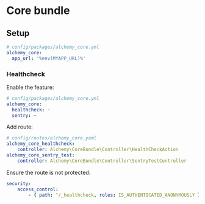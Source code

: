 # Core bundle

## Setup

```yaml
# config/packages/alchemy_core.yml
alchemy_core:
  app_url: '%env(MYAPP_URL)%'
```

### Healthcheck

Enable the feature:
```yaml
# config/packages/alchemy_core.yml
alchemy_core:
  healthcheck: ~
  sentry: ~
```

Add route:
```yaml
# config/routes/alchemy_core.yaml
alchemy_core_healthcheck:
    controller: Alchemy\CoreBundle\Controller\HealthCheckAction
alchemy_core_sentry_test:
    controller: Alchemy\CoreBundle\Controller\SentryTestController

```

Ensure the route is not protected:
```yaml
security:
    access_control:
        - { path: ^/_healthcheck, roles: IS_AUTHENTICATED_ANONYMOUSLY }
```
